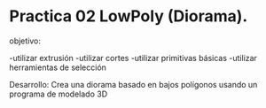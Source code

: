 # Practica 02 LowPoly (Diorama).

objetivo:


 -utilizar extrusión
 -utilizar cortes
 -utilizar  primitivas básicas
 -utilizar herramientas de selección

Desarrollo:
Crea una diorama basado en bajos polígonos usando un programa de modelado 3D

